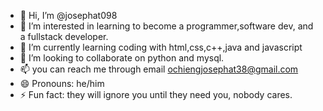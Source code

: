 - 👋 Hi, I’m @josephat098
- 👀 I’m interested in learning to become a programmer,software dev, and a fullstack developer.
- 🌱 I’m currently learning coding with html,css,c++,java and javascript
- 💞️ I’m looking to collaborate on python and mysql.
- 📫 you can reach me through email ochiengjosephat38@gmail.com
- 😄 Pronouns: he/him
- ⚡ Fun fact: they will ignore you until they need you, nobody cares.

<!---
josephat098/josephat098 is a ✨ special ✨ repository because its `README.md` (this file) appears on your GitHub profile.
You can click the Preview link to take a look at your changes.
--->
